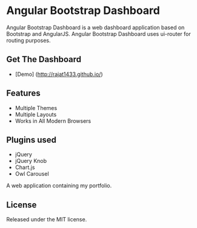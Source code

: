 # Angular Bootstrap Dashboard
Angular Bootstrap Dashboard is a web dashboard application based on Bootstrap and AngularJS. 
Angular Bootstrap Dashboard uses ui-router for routing purposes.

## Get The Dashboard
* [Demo] (http://rajat1433.github.io/)

## Features
* Multiple Themes
* Multiple Layouts
* Works in All Modern Browsers

## Plugins used
* jQuery
* jQuery Knob
* Chart.js
* Owl Carousel

A web application containing my portfolio.

## License
Released under the MIT license.
